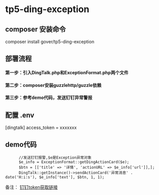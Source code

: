 # tp5-ding-exception

## composer 安装命令
composer install gover/tp5-ding-exception

## 部署流程
#### 第一步：引入DingTalk.php和ExceptionFormat.php两个文件
#### 第二步：composer安装guzzlehttp/guzzle依赖
#### 第三步：参考demo代码，发送钉钉异常警报

## 配置 .env
[dingtalk]
access_token = xxxxxxx

## demo代码
          //发送钉钉报警,$e是Exception异常对象
          $e_info = ExceptionFormat::getDingActionCard($e);
          $btn = [['title' => '详情', 'actionURL' => $e_info['url']],];
          DingTalk::getInstance()->sendActionCard('异常消息' . date('H:i:s'), $e_info['text'], $btn, 1, 1);

备注：
[钉钉token获取链接](https://open-doc.dingtalk.com/docs/doc.htm?spm=a219a.7629140.0.0.karFPe&treeId=257&articleId=105735&docType=1)
